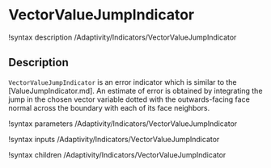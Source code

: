 # VectorValueJumpIndicator

!syntax description /Adaptivity/Indicators/VectorValueJumpIndicator

## Description

`VectorValueJumpIndicator` is an error indicator which is similar to the [ValueJumpIndicator.md].
An estimate of error is obtained by integrating the jump in the chosen vector variable
dotted with the outwards-facing face normal across the boundary with each of its face neighbors.

!syntax parameters /Adaptivity/Indicators/VectorValueJumpIndicator

!syntax inputs /Adaptivity/Indicators/VectorValueJumpIndicator

!syntax children /Adaptivity/Indicators/VectorValueJumpIndicator
